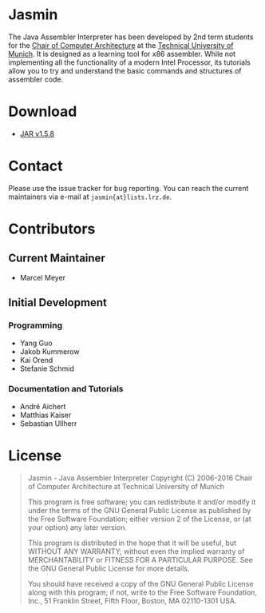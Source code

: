 # Jasmin

The Java Assembler Interpreter has been developed by 2nd term students for the [Chair of Computer Architecture](http://www.lrr.in.tum.de "LRR") at the [Technical University of Munich](http://www.tum.de "TUM"). It is designed as a learning tool for x86 assembler. While not implementing all the functionality of a modern Intel Processor, its tutorials allow you to try and understand the basic commands and structures of assembler code.


# Download

* [JAR v1.5.8](https://github.com/TUM-LRR/Jasmin/releases/download/v1.5.8/Jasmin-1.5.8.jar "v.1.5.8")


# Contact

Please use the issue tracker for bug reporting. You can reach the current maintainers via e-mail at `jasmin{at}lists.lrz.de`.


# Contributors

## Current Maintainer

* Marcel Meyer

## Initial Development

### Programming

* Yang Guo
* Jakob Kummerow
* Kai Orend
* Stefanie Schmid

### Documentation and Tutorials

* André Aichert
* Matthias Kaiser
* Sebastian Ullherr



# License

> Jasmin - Java Assembler Interpreter
> Copyright (C) 2006-2016 
> Chair of Computer Architecture at Technical University of Munich
> 
> This program is free software; you can redistribute it and/or modify
> it under the terms of the GNU General Public License as published by
> the Free Software Foundation; either version 2 of the License, or
> (at your option) any later version.
> 
> This program is distributed in the hope that it will be useful,
> but WITHOUT ANY WARRANTY; without even the implied warranty of
> MERCHANTABILITY or FITNESS FOR A PARTICULAR PURPOSE.  See the
> GNU General Public License for more details.
> 
> You should have received a copy of the GNU General Public License along
> with this program; if not, write to the Free Software Foundation, Inc.,
> 51 Franklin Street, Fifth Floor, Boston, MA 02110-1301 USA.

